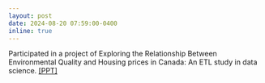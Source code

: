 ```yaml
---
layout: post
date: 2024-08-20 07:59:00-0400
inline: true
---
```

<!-- A simple inline announcement with Markdown emoji! :sparkles: :smile: -->
Participated in a project of Exploring the Relationship Between Environmental Quality and Housing prices in Canada: An ETL study in data science. [[PPT]](https://howardzhan2025.top/assets/pdf/ETL_study_in_data_science.pdf)